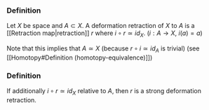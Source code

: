 ### Definition
Let $X$ be space and $A\subset X$. A deformation retraction of $X$ to $A$ is a [[Retraction map|retraction]] $r$ where $i\circ r\simeq id_{X}$. ($i:A\to X$, $i(a)=a$)

Note that this implies that $A\simeq X$ (because $r\circ i\simeq id_{A}$ is trivial)
(see [[Homotopy#Definition (homotopy-equivalence)]])
### Definition
If additionally $i\circ r\simeq id_{X}$ relative to $A$, then $r$ is a strong deformation retraction.